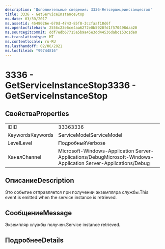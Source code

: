 ```yaml
---
description: 'Дополнительные сведения: 3336-Жетсервицеинстанцестоп'
title: 3336 - GetServiceInstanceStop
ms.date: 03/30/2017
ms.assetid: 4648026e-670d-4743-85f8-3ccfaaf18d6f
ms.openlocfilehash: 2556c23e6ce4aa6272e0b5920fd1f570498daa20
ms.sourcegitcommit: ddf7edb67715a5b9a45e3dd44536dabc153c1de0
ms.translationtype: MT
ms.contentlocale: ru-RU
ms.lasthandoff: 02/06/2021
ms.locfileid: "99744816"
---
```

# <a name="3336---getserviceinstancestop"></a><span data-ttu-id="4eb02-103">3336 - GetServiceInstanceStop</span><span class="sxs-lookup"><span data-stu-id="4eb02-103">3336 - GetServiceInstanceStop</span></span>

## <a name="properties"></a><span data-ttu-id="4eb02-104">Свойства</span><span class="sxs-lookup"><span data-stu-id="4eb02-104">Properties</span></span>  
  
|||  
|-|-|  
|<span data-ttu-id="4eb02-105">ID</span><span class="sxs-lookup"><span data-stu-id="4eb02-105">ID</span></span>|<span data-ttu-id="4eb02-106">3336</span><span class="sxs-lookup"><span data-stu-id="4eb02-106">3336</span></span>|  
|<span data-ttu-id="4eb02-107">Keywords</span><span class="sxs-lookup"><span data-stu-id="4eb02-107">Keywords</span></span>|<span data-ttu-id="4eb02-108">ServiceModel</span><span class="sxs-lookup"><span data-stu-id="4eb02-108">ServiceModel</span></span>|  
|<span data-ttu-id="4eb02-109">Level</span><span class="sxs-lookup"><span data-stu-id="4eb02-109">Level</span></span>|<span data-ttu-id="4eb02-110">Подробный</span><span class="sxs-lookup"><span data-stu-id="4eb02-110">Verbose</span></span>|  
|<span data-ttu-id="4eb02-111">Канал</span><span class="sxs-lookup"><span data-stu-id="4eb02-111">Channel</span></span>|<span data-ttu-id="4eb02-112">Microsoft-Windows-Application Server-Applications/Debug</span><span class="sxs-lookup"><span data-stu-id="4eb02-112">Microsoft-Windows-Application Server-Applications/Debug</span></span>|  
  
## <a name="description"></a><span data-ttu-id="4eb02-113">Описание</span><span class="sxs-lookup"><span data-stu-id="4eb02-113">Description</span></span>  

 <span data-ttu-id="4eb02-114">Это событие отправляется при получении экземпляра службы.</span><span class="sxs-lookup"><span data-stu-id="4eb02-114">This event is emitted when the service instance is retrieved.</span></span>  
  
## <a name="message"></a><span data-ttu-id="4eb02-115">Сообщение</span><span class="sxs-lookup"><span data-stu-id="4eb02-115">Message</span></span>  

 <span data-ttu-id="4eb02-116">Экземпляр службы получен.</span><span class="sxs-lookup"><span data-stu-id="4eb02-116">Service instance retrieved.</span></span>  
  
## <a name="details"></a><span data-ttu-id="4eb02-117">Подробнее</span><span class="sxs-lookup"><span data-stu-id="4eb02-117">Details</span></span>
